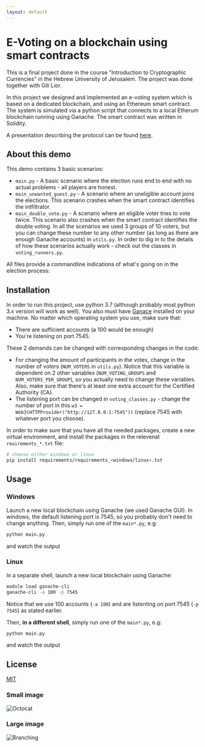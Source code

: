 ```yaml
---
layout: default
---
```



# E-Voting on a blockchain using smart contracts
This is a final project done in the course "Introduction to Cryptographic Currencies" in the Hebrew University of Jerusalem.
The project was done together with Gili Lior. 

In this project we designed and implemented an e-voting system which is based on a dedicated blockchain, and using an Ethereum smart contract. The system is simulated via a python script that connects to a local Etherum blockchain running using Ganache. The smart contract was written in Solidity.

A presentation describing the protocol can be found [here](https://prezi.com/view/BelggHRsA2CRt6y3OObQ/).


## About this demo
This demo contains 3 basic scenarios:
* `main.py` - A basic scenario where the election runs end to end with no actual problems - all players are honest.
* `main_unwanted_guest.py` - A scenario where an uneligible account joins the elections. This scenario crashes when the smart contract identifies the intfiltrator. 
* `main_double_vote.py` - A scenario where an eligible voter tries to vote twice. This scenario also crashes when the smart contract identifies the double voting. 
In all the scenarios we used 3 groups of 10 voters, but you can change these number to any other number (as long as there are enough Ganache accounts) in `utils.py`. In order to dig in to the details of how these scenarios actually work - check out the classes in `voting_runners.py`.

All files provide a commandline indications of what's going on in the election process:


## Installation
In order to run this project, use python 3.7 (although probably most python 3.x version will work as well). You also must have [Ganace](https://www.trufflesuite.com/ganache) installed on your machine. 
No matter which operating system you use, make sure that:
* There are sufficient accounts (a 100 would be enough)
* You're listening on port 7545.

These 2 demands can be changed with corresponding changes in the code:
* For changing the amount of participants in the votes, change in the number of voters (`NUM_VOTERS` in `utils.py`). Notice that this variable is dependent on 2 other variables (`NUM_VOTING_GROUPS` and `NUM_VOTERS_PER_GROUP`), so you actually need to change these variables. Also, make sure that there's at least one extra account for the Certified Authority (CA).
* The listening port can be changed in `voting_classes.py` - change the number of port in this `w3 = Web3(HTTPProvider("http://127.0.0.1:7545"))` (replace 7545 with whatever port you choose). 

In order to make sure that you have all the needed packages, create a new virtual environment, and install the packages in the relevenat `reuirements_*.txt` file:
```bash
# choose either windows or linux
pip install requirements/requirements_<windows/linux>.txt
```
## Usage

### Windows
Launch a new local blockchain using Ganache (we used Ganache GUI). In windows, the default listening port is 7545, so you probably don't need to change anything.
Then, simply run one of the `main*.py`, e.g:
```bash
python main.py
```
and watch the output

### Linux
In a separate shell, launch a new local blockchain using Ganache:
```bash
module load ganache-cli
ganache-cli -a 100 -p 7545
```
Notice that we use 100 accounts (`-a 100`) and are listenting on port 7545 (`-p 7545`) as stated earlier. 

Then, **in a different shell**, simply run one of the `main*.py`, e.g:
```bash
python main.py
```
and watch the output

## License
[MIT](https://choosealicense.com/licenses/mit/)


### Small image

![Octocat](https://github.githubassets.com/images/icons/emoji/octocat.png)

### Large image

![Branching](https://guides.github.com/activities/hello-world/branching.png)


